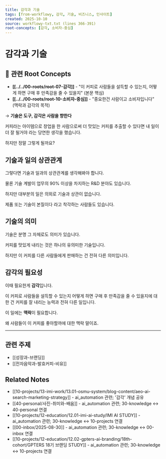 ```yaml
---
title: 감각과 기술
tags: [from-workflowy, 감각, 기술, 비즈니스, 인사이트]
created: 2025-10-10
source: workflowy-txt.txt (lines 366-391)
root-concepts: [감각, 소비자-중심]
---
```


# 감각과 기술

## 🌳 관련 Root Concepts

- **[[../../00-roots/root-07-감각]]** - "이 커피로 사람들을 설득할 수 있는지, 어떻게 하면 구매 후 만족감을 줄 수 있을지" (본문 핵심)
- **[[../../00-roots/root-10-소비자-중심]]** - "중요한건 사람이고 소비자입니다" (맥락과 감각의 목적)

→ **기술은 도구, 감각은 사람을 향한다**

커피라는 아이템으로 창업을 한 사람으로써 더 맛있는 커피를 추출할 수 있다면 내 일이 더 잘 될거야 라는 당연한 생각을 했습니다.

하지만 정말 그렇게 될까요?

## 기술과 일의 상관관계

그렇다면 기술과 일과의 상관관계를 생각해봐야 합니다.

물론 기술 계발이 업무의 90% 이상을 차지하는 R&D 분야도 있습니다.

하지만 대부분의 일은 의외로 기술과 상관이 없습니다.

제품 또는 기술이 본질이다 라고 착각하는 사람들도 있습니다.

## 기술의 의미

기술은 분명 그 자체로도 의미가 있습니다.

커피를 맛있게 내리는 것은 하나의 유의미한 기술입니다.

하지만 이 커피를 다른 사람들에게 판매하는 건 전혀 다른 의미입니다.

## 감각의 필요성

이때 필요한게 **감각**입니다.

이 커피로 사람들을 설득할 수 있는지 어떻게 하면 구매 후 만족감을 줄 수 있을지에 대한 건 커피를 잘 내리는 능력과 전혀 다른 일입니다.

이 일에는 **맥락**이 필요합니다.

왜 사람들이 이 커피를 좋아할까에 대한 맥락 말이죠.

---

## 관련 주제

- [[성장과-브랜딩]]
- [[전자음악과-발효커피-비유]]

## Related Notes

- [[10-projects/13-imi-work/13.01-osmu-system/blog-content/aeo-ai-search-marketing-strategy]] - ai_automation 관련; '감각' 개념 공유
- [[40-personal/사진-취미와-배움]] - ai_automation 관련; 30-knowledge ↔ 40-personal 연결
- [[10-projects/12-education/12.01-imi-ai-study/IMI AI STUDY]] - ai_automation 관련; 30-knowledge ↔ 10-projects 연결
- [[00-inbox/2025-08-30]] - ai_automation 관련; 30-knowledge ↔ 00-inbox 연결
- [[10-projects/12-education/12.02-gpters-ai-branding/18th-cohort/GPTERS 18기 브랜딩 STUDY]] - ai_automation 관련; 30-knowledge ↔ 10-projects 연결
